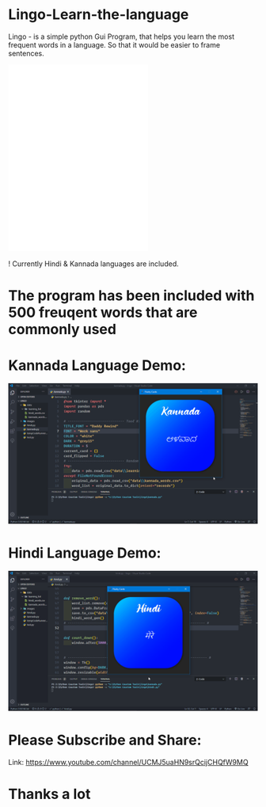 # Lingo-Learn-the-language
Lingo - is a simple python Gui Program, that helps you learn the most frequent words in a language. So that it would be easier to frame sentences.

![Lingo](images/lingo.png)

! Currently Hindi & Kannada languages are included.
# The program has been included with 500 freuqent words that are commonly used


# Kannada Language Demo:
![Demo](images/kannada_demo.gif)

# Hindi Language Demo:
![demo](images/hinid_demo.gif)

# Please Subscribe and Share:
Link: https://www.youtube.com/channel/UCMJ5uaHN9srQcijCHQfW9MQ

# Thanks a lot
